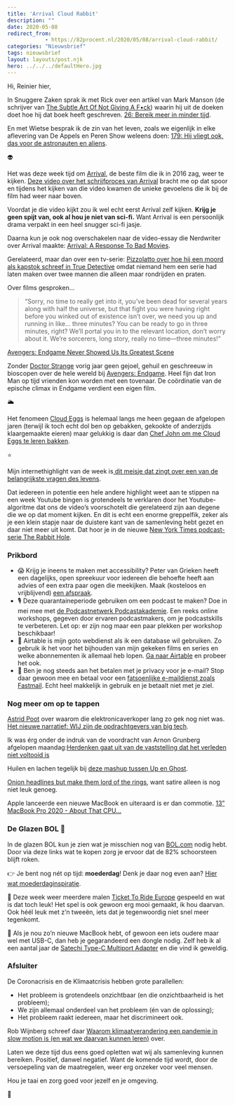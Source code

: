 ```yaml
---
title: 'Arrival Cloud Rabbit'
description: ""
date: 2020-05-08
redirect_from: 
            - https://82procent.nl/2020/05/08/arrival-cloud-rabbit/
categories: "Nieuwsbrief"
tags: nieuwsbrief	
layout: layouts/post.njk
hero: ../../../defaultHero.jpg
---
```

<!-- wp:paragraph -->

Hi, Reinier hier,

<!-- /wp:paragraph -->

<!-- wp:paragraph -->

In Snuggere Zaken sprak ik met Rick over een artikel van Mark Manson (de schrijver van [The Subtle Art Of Not Giving A F•ck](https://partner.bol.com/click/click?p=2&t=url&s=1066120&f=TXL&url=https%3A%2F%2Fwww.bol.com%2Fnl%2Ff%2Fthe-subtle-art-of-not-giving-a-f-ck%2F9200000056625922%2F&name=The%20Subtle%20Art)) waarin hij uit de doeken doet hoe hij dat boek heeft geschreven. [26: Bereik meer in minder tijd](https://www.snuggerezaken.nl/26).

<!-- /wp:paragraph -->

<!-- wp:paragraph -->

En met Wietse besprak ik de zin van het leven, zoals we eigenlijk in elke aflevering van De Appels en Peren Show weleens doen: [179: Hij vliegt ook, das voor de astronauten en aliens](https://www.appelsenperenshow.nl/179).

<!-- /wp:paragraph -->

<!-- wp:paragraph -->

👽

<!-- /wp:paragraph -->

<!-- wp:paragraph -->

Het was deze week tijd om [Arrival](https://www.imdb.com/title/tt2543164/), de beste film die ik in 2016 zag, weer te kijken. [Deze video over het schrijfproces van Arrival](https://www.youtube.com/watch?v=WDXlaa9JpuI) bracht me op dat spoor en tijdens het kijken van die video kwamen de unieke gevoelens die ik bij de film had weer naar boven.

<!-- /wp:paragraph -->

<!-- wp:paragraph -->

Voordat je die video kijkt zou ik wel echt eerst Arrival zelf kijken. **Krijg je geen spijt van, ook al hou je niet van sci-fi.** Want Arrival is een persoonlijk drama verpakt in een heel snugger sci-fi jasje.

<!-- /wp:paragraph -->

<!-- wp:paragraph -->

Daarna kun je ook nog overschakelen naar de video-essay die Nerdwriter over Arrival maakte: [Arrival: A Response To Bad Movies](https://www.youtube.com/watch?v=z18LY6NME1s).

<!-- /wp:paragraph -->

<!-- wp:paragraph -->

Gerelateerd, maar dan over een tv-serie: [Pizzolatto over hoe hij een moord als kapstok schreef in True Detective](https://www.youtube.com/watch?v=2hPn-23N8q4) omdat niemand hem een serie had laten maken over twee mannen die alleen maar rondrijden en praten.

<!-- /wp:paragraph -->

<!-- wp:paragraph -->

Over films gesproken…

<!-- /wp:paragraph -->

<!-- wp:quote -->

> “Sorry, no time to really get into it, you’ve been dead for several years along with half the universe, but that fight you were having right before you winked out of existence isn’t over, we need you up and running in like… three minutes? You can be ready to go in three minutes, right? We’ll portal you in to the relevant location, don’t worry about it. We’re sorcerers, long story, really no time—three minutes!”

<!-- /wp:quote -->

<!-- wp:paragraph -->

[Avengers: Endgame Never Showed Us Its Greatest Scene](https://www.tor.com/2020/04/27/avengers-endgame-never-showed-us-its-greatest-scene/?utm_source=exacttarget&utm_medium=newsletter&utm_term=tordotcom-tordotcomnewsletter&utm_content=na-readblog-blogpost&utm_campaign=tordotcom&e=f13da4aeb8f04c1de8775a1016869cef495f446d728b3c96283c1d7c1a07ac73)

<!-- /wp:paragraph -->

<!-- wp:paragraph -->

Zonder [Doctor Strange](<https://en.wikipedia.org/wiki/Doctor_Strange_(2016_film)>) vorig jaar geen gejoel, gehuil en geschreeuw in bioscopen over de hele wereld bij [Avengers: Endgame](https://en.wikipedia.org/wiki/Avengers:_Endgame). Heel fijn dat Iron Man op tijd vrienden kon worden met een tovenaar. De coördinatie van de epische climax in Endgame verdient een eigen film.

<!-- /wp:paragraph -->

<!-- wp:paragraph -->

🌥

<!-- /wp:paragraph -->

<!-- wp:paragraph -->

Het fenomeen [Cloud Eggs](https://www.simplyrecipes.com/recipes/egg_nests/) is helemaal langs me heen gegaan de afgelopen jaren (terwijl ik toch echt dol ben op gebakken, gekookte of anderzijds klaargemaakte eieren) maar gelukkig is daar dan [Chef John om me Cloud Eggs te leren bakken](https://youtu.be/oPp6dtmiGo0).

<!-- /wp:paragraph -->

<!-- wp:paragraph -->

⭐️

<!-- /wp:paragraph -->

<!-- wp:paragraph -->

Mijn internethighlight van de week is[ dit meisje dat zingt over een van de belangrijkste vragen des levens](https://twitter.com/LisaRieffel/status/1256599946226102272).

<!-- /wp:paragraph -->

<!-- wp:paragraph -->

Dat iedereen in potentie een hele andere highlight weet aan te stippen na een week Youtube bingen is grotendeels te verklaren door het Youtube-algoritme dat ons de video’s voorschotelt die gerelateerd zijn aan degene die we op dat moment kijken. En dit is echt een enorme greppelfik, zeker als je een klein stapje naar de duistere kant van de samenleving hebt gezet en daar niet meer uit komt. Dat hoor je in de nieuwe [New York Times podcast-serie The Rabbit Hole](https://www.nytimes.com/2020/04/16/podcasts/rabbit-hole-internet-youtube-virus.html).

<!-- /wp:paragraph -->

<!-- wp:heading {"level":3} -->

### Prikbord

<!-- /wp:heading -->

<!-- wp:list -->

- 😱 Krijg je ineens te maken met accessibility? Peter van Grieken heeft een dagelijks, open spreekuur voor iedereen die behoefte heeft aan advies of een extra paar ogen die meekijken. Maak (kosteloos en vrijblijvend) [een afspraak](https://frozenrockets.nl/office-hours).
- 🎙 Deze quarantaineperiode gebruiken om een podcast te maken? Doe in mei mee met [de Podcastnetwerk Podcastakademie](https://www.podcastnetwerk.nl/doe-mee-aan-de-podcastakademie/). Een reeks online workshops, gegeven door ervaren podcastmakers, om je podcastskills te verbeteren. Let op: er zijn nog maar een paar plekken per workshop beschikbaar!
- 📒 Airtable is mijn goto webdienst als ik een database wil gebruiken. Zo gebruik ik het voor het bijhouden van mijn gekeken films en series en welke abonnementen ik allemaal heb lopen. [Ga naar Airtable](https://airtable.com/invite/r/W0nbwRR1) en probeer het ook.
- 📧 Ben je nog steeds aan het betalen met je privacy voor je e-mail? Stop daar gewoon mee en betaal voor een [fatsoenlijke e-maildienst zoals Fastmail](https://www.fastmail.com/?STKI=16948328). Echt heel makkelijk in gebruik en je betaalt niet met je ziel.

<!-- /wp:list -->

<!-- wp:heading {"level":3} -->

### Nog meer om op te tappen

<!-- /wp:heading -->

<!-- wp:paragraph -->

[Astrid Poot](https://astridpoot.nl/over-ons/) over waarom die elektronicaverkoper lang zo gek nog niet was. [Het nieuwe narratief: WIJ zijn de opdrachtgevers van big tech](https://astridpoot.nl/2020/05/04/het-nieuwe-narratief/).

<!-- /wp:paragraph -->

<!-- wp:paragraph -->

Ik was érg onder de indruk van de voordracht van Arnon Grunberg afgelopen maandag:[Herdenken gaat uit van de vaststelling dat het verleden niet voltooid is](https://www.volkskrant.nl/cultuur-media/herdenken-gaat-uit-van-de-vaststelling-dat-het-verleden-niet-voltooid-is~beb74e89/?utm_campaign=shared_earned&utm_medium=social&utm_source=copylink)

<!-- /wp:paragraph -->

<!-- wp:paragraph -->

Huilen en lachen tegelijk bij [deze mashup tussen Up en Ghost](https://www.kungfugrippe.com/post/190596161284/justtwothings-what-the-fuck).

<!-- /wp:paragraph -->

<!-- wp:paragraph -->

[Onion headlines but make them lord of the rings](https://twitter.com/laurbarbq/status/1257104372984668160), want satire alleen is nog niet leuk genoeg.

<!-- /wp:paragraph -->

<!-- wp:paragraph -->

Apple lanceerde een nieuwe MacBook en uiteraard is er dan commotie. [13” MacBook Pro 2020 - About That CPU…](https://www.youtube.com/watch?v=-hSOuK7qBgM)

<!-- /wp:paragraph -->

<!-- wp:heading {"level":3} -->

### De Glazen BOL 🔮

<!-- /wp:heading -->

<!-- wp:paragraph -->

In de glazen BOL kun je zien wat je misschien nog van [BOL.com](https://partner.bol.com/click/click?p=2&t=url&s=1066120&f=TXL&url=https%3A%2F%2Fwww.bol.com%2Fnl%2F&name=de%20winkel%20van%20ons%20allemaal) nodig hebt. Door via deze links wat te kopen zorg je ervoor dat de 82% schoorsteen blijft roken.

<!-- /wp:paragraph -->

<!-- wp:paragraph -->

👉 Je bent nog nét op tijd: **moederdag**! Denk je daar nog even aan? [Hier wat moederdaginspiratie](https://partner.bol.com/click/click?p=2&t=url&s=1066120&f=TXL&url=https%3A%2F%2Fwww.bol.com%2Fnl%2Fm%2Fmoederdag%2F&name=Moederdagcadeau%20kopen%3F%20Vind%20het%20perfecte%20moede…).

<!-- /wp:paragraph -->

<!-- wp:paragraph -->

🚂 Deze week weer meerdere malen [Ticket To Ride Europe](https://partner.bol.com/click/click?p=2&t=url&s=1066120&f=TXL&url=https%3A%2F%2Fwww.bol.com%2Fnl%2Fp%2Fticket-to-ride-europe-bordspel%2F1004004006510342%2F&name=Ticket%20to%20Ride%20Europe%20-%20Bordspel) gespeeld en wat is dat toch leuk! Het spel is ook gewoon erg mooi gemaakt, ik hou daarvan. Ook héél leuk met z’n tweeën, iets dat je tegenwoordig niet snel meer tegenkomt.

<!-- /wp:paragraph -->

<!-- wp:paragraph -->

🍎 Als je nou zo’n nieuwe MacBook hebt, of gewoon een iets oudere maar wel met USB-C, dan heb je gegarandeerd een dongle nodig. Zelf heb ik al een aantal jaar de [Satechi Type-C Multiport Adapter](https://partner.bol.com/click/click?p=2&t=url&s=1066120&f=TXL&url=https%3A%2F%2Fwww.bol.com%2Fnl%2Fp%2Fsatechi-type-c-multi-port-adapter-4k-ethernet-space-grey-v2%2F9200000092681415%2F&name=Satechi%20TYPE-C%20Multi-Port%20Adapter%204K%20Ethernet%20…) en die vind ik geweldig.

<!-- /wp:paragraph -->

<!-- wp:heading {"level":3} -->

### Afsluiter

<!-- /wp:heading -->

<!-- wp:paragraph -->

De Coronacrisis en de Klimaatcrisis hebben grote parallellen:

<!-- /wp:paragraph -->

<!-- wp:list -->

- Het probleem is grotendeels onzichtbaar (en die onzichtbaarheid is het probleem);
- We zijn allemaal onderdeel van het probleem (én van de oplossing);
- Het probleem raakt iedereen, maar het discrimineert ook.

<!-- /wp:list -->

<!-- wp:paragraph -->

Rob Wijnberg schreef daar [Waarom klimaatverandering een pandemie in slow motion is (en wat we daarvan kunnen leren)](https://decorrespondent.nl/11220/waarom-klimaatverandering-een-pandemie-in-slow-motion-is-en-wat-we-daarvan-kunnen-leren/287568600-7a1153b9?pk_campaign=daily&mc_cid=4c654ec4cd&mc_eid=826fe33832) over.

<!-- /wp:paragraph -->

<!-- wp:paragraph -->

Laten we deze tijd dus eens goed opletten wat wij als samenleving kunnen bereiken. Positief, danwel negatief. Want de komende tijd wordt, door de versoepeling van de maatregelen, weer erg onzeker voor veel mensen.

<!-- /wp:paragraph -->

<!-- wp:paragraph -->

Hou je taai en zorg goed voor jezelf en je omgeving.

<!-- /wp:paragraph -->

<!-- wp:paragraph -->

👋

<!-- /wp:paragraph -->

<!-- wp:block {"ref":214} /-->
